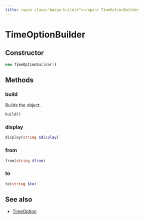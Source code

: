 ```yaml
---
title: <span class="badge builder"></span> TimeOptionBuilder
---
```

# <span class="badge builder"></span> TimeOptionBuilder

## Constructor

```php
new TimeOptionBuilder()
```
## Methods

### <span class="badge object-method"></span> build

Builds the object.

```php
build()
```

### <span class="badge object-method"></span> display

```php
display(string $display)
```

### <span class="badge object-method"></span> from

```php
from(string $from)
```

### <span class="badge object-method"></span> to

```php
to(string $to)
```

## See also

 * <span class="badge object-type-class"></span> [TimeOption](./object-TimeOption.md)
